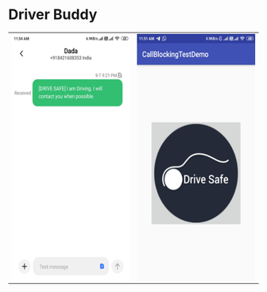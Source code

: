 # Driver Buddy


<table width="100%" border="0">
  <tr>    
      <td><img src="images/1.jpeg" height="500" width="300" alt="" align="left" /></td>
      <td><img src="images/2.jpeg" height="500" width="300" alt="" align="right"/></td>
  </tr>
</table>
